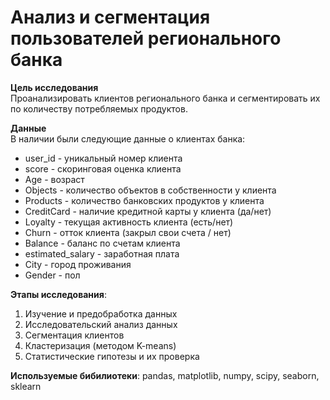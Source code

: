 # Анализ и сегментация пользователей регионального банка 

**Цель исследования**<br>
Проанализировать клиентов регионального банка и сегментировать их по количеству потребляемых продуктов.

**Данные**<br>
В наличии были следующие данные о клиентах банка:
* user_id - уникальный номер клиента
* score - скоринговая оценка клиента
* Age - возраст
* Objects - количество объектов в собственности у клиента
* Products - количество банковских продуктов у клиента
* CreditCard - наличие кредитной карты у клиента (да/нет)
* Loyalty - текущая активность клиента (есть/нет)
* Churn - отток клиента (закрыл свои счета / нет)
* Balance - баланс по счетам клиента
* estimated_salary - заработная плата
* City - город проживания
* Gender - пол

**Этапы исследования**:
1. Изучение и предобработка данных
2. Исследовательский анализ данных
3. Сегментация клиентов
4. Кластеризация (методом K-means)
5. Статистические гипотезы и их проверка

**Используемые бибилиотеки**:
pandas, matplotlib, numpy, scipy, seaborn, sklearn
